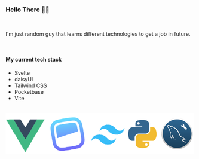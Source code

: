 ### Hello There 👋🗿
<br>
<p>I'm just random guy that learns different
technologies to get a job in future.</p>
<br>
<h4>My current tech stack</h4>
<ul>
 <li>Svelte</li>
 <li>daisyUI</li>
 <li>Tailwind CSS</li>
 <li>Pocketbase</li>
 <li>Vite</li>
</ul>
<br>
<img src="x.png"/>
